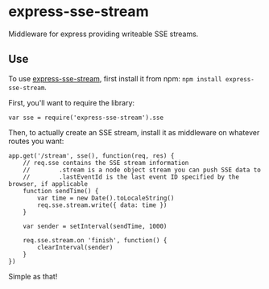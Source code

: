 # express-sse-stream

Middleware for express providing writeable SSE streams.

## Use

To use [express-sse-stream](https://www.npmjs.com/package/express-sse-stream), first install it from npm: `npm install express-sse-stream`.

First, you'll want to require the library:

`var sse = require('express-sse-stream').sse`

Then, to actually create an SSE stream, install it as middleware on whatever routes you want:

	app.get('/stream', sse(), function(req, res) {
		// req.sse contains the SSE stream information
		//        .stream is a node object stream you can push SSE data to
		//        .lastEventId is the last event ID specified by the browser, if applicable
		function sendTime() {
			var time = new Date().toLocaleString()
			req.sse.stream.write({ data: time })
		}

		var sender = setInterval(sendTime, 1000)

		req.sse.stream.on 'finish', function() {
			clearInterval(sender)
		}
	})

Simple as that!
